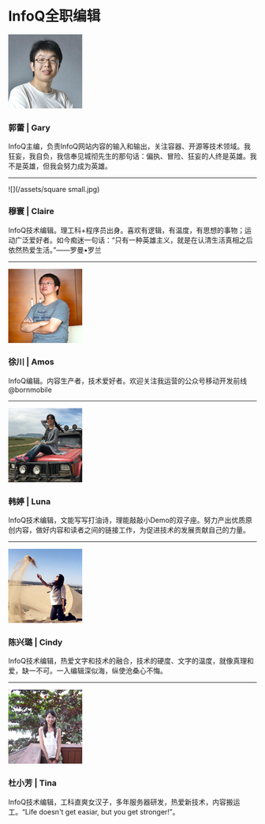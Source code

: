# InfoQ全职编辑

![](/assets/1CVtBOwdC0ZRTCYH0kxjmQG5PztcgWU9.jpg)

### **郭蕾 \| Gary**

InfoQ主编，负责InfoQ网站内容的输入和输出，关注容器、开源等技术领域。我狂妄，我自负，我信奉见城彻先生的那句话：偏执、冒险、狂妄的人终是英雄。我不是英雄，但我会努力成为英雄。

---

![](/assets/square small.jpg)

### 穆寰 \| Claire

InfoQ技术编辑。理工科+程序员出身。喜欢有逻辑，有温度，有思想的事物；运动广泛爱好者。如今痴迷一句话：“只有一种英雄主义，就是在认清生活真相之后依然热爱生活。”——罗曼•罗兰

---

![](/assets/amos.jpg)

### 徐川 \| Amos

InfoQ编辑。内容生产者，技术爱好者。欢迎关注我运营的公众号移动开发前线@bornmobile

---

![](/assets/IMG_2691.JPG)

### 韩婷 \| Luna

InfoQ技术编辑，文能写写打油诗，理能敲敲小Demo的双子座。努力产出优质原创内容，做好内容和读者之间的链接工作，为促进技术的发展贡献自己的力量。

---

![](/assets/p2290575266.jpg)

### 陈兴璐 \| Cindy

InfoQ技术编辑，热爱文字和技术的融合，技术的硬度、文字的温度，就像真理和爱，缺一不可。一入编辑深似海，纵使沧桑心不悔。

---

![](/assets/tina.jpg)

### 杜小芳 \| Tina

InfoQ技术编辑，工科直爽女汉子，多年服务器研发，热爱新技术，内容搬运工。“Life doesn't get easiar, but you get stronger!”。 

